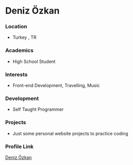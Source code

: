 # Deniz Özkan
### Location

- Turkey , TR
### Academics

- High School Student

### Interests

- Front-end Development, Travelling, Music

### Development

- Self Taught Programmer

### Projects

- Just some personal website projects to practice coding
### Profile Link

[Deniz Özkan](https://github.com/denozk)
